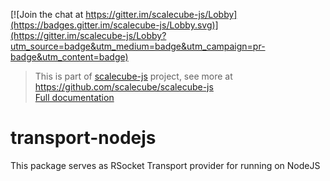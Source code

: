 [![Join the chat at https://gitter.im/scalecube-js/Lobby](https://badges.gitter.im/scalecube-js/Lobby.svg)](https://gitter.im/scalecube-js/Lobby?utm_source=badge&utm_medium=badge&utm_campaign=pr-badge&utm_content=badge)

> This is part of [scalecube-js](https://github.com/scalecube/scalecube-js) project, see more at <https://github.com/scalecube/scalecube-js>  
> [Full documentation](http://scalecube.io/javascript-docs)

# transport-nodejs

This package serves as RSocket Transport provider for running on NodeJS
